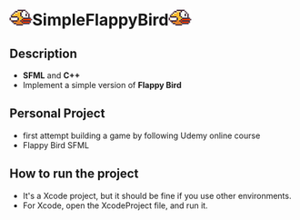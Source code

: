 # <img src="FirstGame/Resources/res/bird-04.png" width=40px/>SimpleFlappyBird<img src="FirstGame/Resources/res/bird-04.png" width=40px/>
## Description
- <strong>SFML</strong> and <strong>C++</strong>
- Implement a simple version of <strong>Flappy Bird</strong>
## Personal Project
- first attempt building a game by following Udemy online course
- Flappy Bird SFML<br>
## How to run the project
- It's a Xcode project, but it should be fine if you use other environments.
- For Xcode, open the XcodeProject file, and run it.
